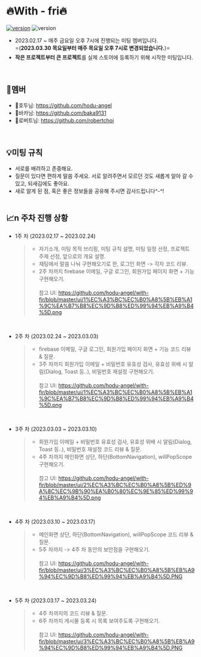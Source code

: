 # :fire:With - fri:fire:
[![version](https://img.shields.io/badge/Flutter-02569B?style=flat&logo=Flutter&logoColor=white)](https://docs.flutter.dev/get-started/install)
![version](https://img.shields.io/badge/v.3.7.3-512BD4?style=flat)
- 2023.02.17 ~ 매주 금요일 오후 7시에 진행되는 미팅 멤버입니다.<br> :star:(**2023.03.30 목요일부터 매주 목요일 오후 7시로 변경되었습니다.**):star:
- **작은 프로젝트부터 큰 프로젝트**를 실제 스토어에 등록하기 위해 시작한 미팅입니다.
<br>

## :busts_in_silhouette:멤버
- :bust_in_silhouette:호두님: https://github.com/hodu-angel
- :bust_in_silhouette:바카님: https://github.com/baka9131
- :bust_in_silhouette:로버트님: https://github.com/robertchoi
<br>

## :bulb:미팅 규칙
- 서로를 배려하고 존중해요.
- 질문이 있다면 편하게 말씀 주세요. 서로 알려주면서 모르던 것도 새롭게 알아 갈 수 있고, 되새김에도 좋아요.
- 새로 알게 된 점, 혹은 좋은 정보들을 공유해 주시면 감사드립니다^-^!
<br><br>

## :chart_with_upwards_trend:n 주차 진행 상황
- 1주 차 (2023.02.17 ~ 2023.02.24)
  > - 자기소개, 미팅 목적 브리핑, 미팅 규칙 설명, 미팅 일정 선정, 프로젝트 주제 선정, 앞으로의 개요 설명.
  > - 채팅에서 말씀 나눠 구현해오기로 한, 로그인 화면 -> 각자 코드 리뷰.
  > - 2주 차까지 firebase 이메일, 구글 로그인, 회원가입 페이지 화면 + 기능 구현해오기.<br><br>
  참고 UI: https://github.com/hodu-angel/with-fir/blob/master/ui/1%EC%A3%BC%EC%B0%A8%5B%EB%A1%9C%EA%B7%B8%EC%9D%B8%ED%99%94%EB%A9%B4%5D.png
<br>
  
- 2주 차 (2023.02.24 ~ 2023.03.03)
  > - firebase 이메일, 구글 로그인, 회원가입 페이지 화면 + 기능 코드 리뷰 & 질문.
  > - 3주 차까지 회원가입 이메일 + 비밀번호 유효성 검사, 유효성 위배 시 알림(Dialog, Toast 등..), 비밀번호 재설정 구현해오기.<br><br>
  참고 UI: https://github.com/hodu-angel/with-fir/blob/master/ui/1%EC%A3%BC%EC%B0%A8%5B%EB%A1%9C%EA%B7%B8%EC%9D%B8%ED%99%94%EB%A9%B4%5D.png
<br>
 
- 3주 차 (2023.03.03 ~ 2023.03.10)
  > - 회원가입 이메일 + 비밀번호 유효성 검사, 유효성 위배 시 알림(Dialog, Toast 등..), 비밀번호 재설정 코드 리뷰 & 질문.
  > - 4주 차까지 메인화면 상단, 하단(BottomNavigation), willPopScope 구현해오기.<br><br>
  참고 UI: https://github.com/hodu-angel/with-fir/blob/master/ui/2%EC%A3%BC%EC%B0%A8%5B%ED%9A%8C%EC%9B%90%EA%B0%80%EC%9E%85%ED%99%94%EB%A9%B4%5D.png
<br>

- 4주 차 (2023.03.10 ~ 2023.03.17)
  > - 메인화면 상단, 하단(BottomNavigation), willPopScope 코드 리뷰 & 질문.
  > - 5주 차까지 -> 4주 차 동안의 보안점을 구현해오기.<br><br> 
  참고 UI: https://github.com/hodu-angel/with-fir/blob/master/ui/3%EC%A3%BC%EC%B0%A8%5B%EB%A9%94%EC%9D%B8%ED%99%94%EB%A9%B4%5D.PNG
<br>

- 5주 차 (2023.03.17 ~ 2023.03.24)
  > - 4주 차까지의 코드 리뷰 & 질문.
  > - 6주 차까지 게시물 등록 시 목록 보여주도록 구현해오기.<br><br>
  참고 UI: https://github.com/hodu-angel/with-fir/blob/master/ui/3%EC%A3%BC%EC%B0%A8%5B%EB%A9%94%EC%9D%B8%ED%99%94%EB%A9%B4%5D.PNG
<br>
